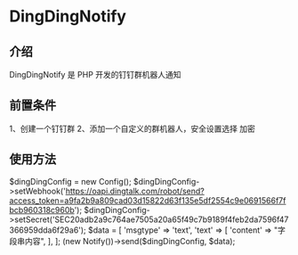 # DingDingNotify

## 介绍

DingDingNotify 是 PHP 开发的钉钉群机器人通知

## 前置条件
1、创建一个钉钉群
2、添加一个自定义的群机器人，安全设置选择 加密

## 使用方法
$dingDingConfig = new Config();
$dingDingConfig->setWebhook('https://oapi.dingtalk.com/robot/send?access_token=a9fa2b9a809cad03d15822d63f135e5df2554c9e0691566f7fbcb960318c960b');
$dingDingConfig->setSecret('SEC20adb2a9c764ae7505a20a65f49c7b9189f4feb2da7596f47366959dda6f29a6');
$data = [
    'msgtype' => 'text',
    'text' => [
          'content' => "字段串内容",
        ],
    ];
(new Notify())->send($dingDingConfig, $data);

